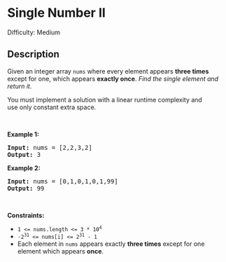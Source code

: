 # Single Number II

Difficulty: Medium
## Description
<p>Given an integer array <code>nums</code> where every element appears <strong>three times</strong> except for one, which appears <strong>exactly once</strong>. <em>Find the single element and return it</em>.</p>
<p>You must implement a solution with a linear runtime complexity and use only constant extra space.</p>
<p> </p>
<p><strong class="example">Example 1:</strong></p>
<pre><strong>Input:</strong> nums = [2,2,3,2]
<strong>Output:</strong> 3
</pre>
<p><strong class="example">Example 2:</strong></p>
<pre><strong>Input:</strong> nums = [0,1,0,1,0,1,99]
<strong>Output:</strong> 99
</pre>
<p> </p>
<p><strong>Constraints:</strong></p>
<ul>
<li><code>1 &lt;= nums.length &lt;= 3 * 10<sup>4</sup></code></li>
<li><code>-2<sup>31</sup> &lt;= nums[i] &lt;= 2<sup>31</sup> - 1</code></li>
<li>Each element in <code>nums</code> appears exactly <strong>three times</strong> except for one element which appears <strong>once</strong>.</li>
</ul>
